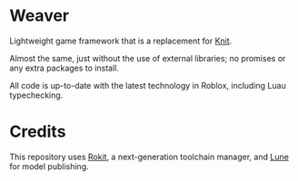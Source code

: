 # Weaver

Lightweight game framework that is a replacement for [Knit](https://github.com/Sleitnick/Knit).

Almost the same, just without the use of external libraries; no promises or any extra packages to install.

All code is up-to-date with the latest technology in Roblox, including Luau typechecking.

# Credits

This repository uses [Rokit](https://github.com/rojo-rbx/rokit), a next-generation toolchain manager, and [Lune](https://github.com/lune-org/lune) for model publishing.
